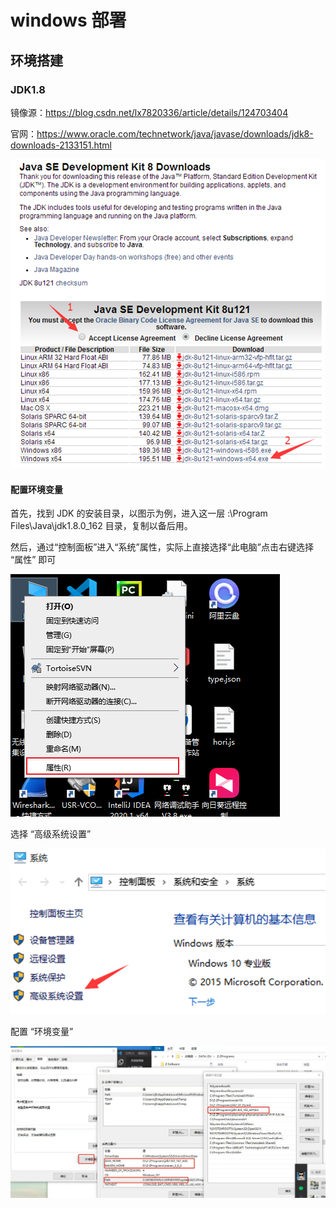 # windows 部署

## 环境搭建

### JDK1.8

镜像源：<https://blog.csdn.net/lx7820336/article/details/124703404>

官网：<https://www.oracle.com/technetwork/java/javase/downloads/jdk8-downloads-2133151.html>

![Alt text](./img/win_jdk1.8.png)

#### 配置环境变量

首先，找到 JDK 的安装目录，以图示为例，进入这一层 :\Program Files\Java\jdk1.8.0_162 目录，复制以备后用。

然后，通过“控制面板”进入“系统”属性，实际上直接选择“此电脑”点击右键选择 “属性” 即可

![alt text](img/image-2.png)

选择 “高级系统设置”

![Alt text](./img/xtsz.png)

配置 “环境变量”

![alt text](img/021c1da7bca72605f5235b8dacdaa13.jpg)
